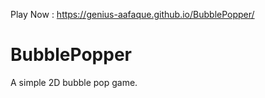Play Now : https://genius-aafaque.github.io/BubblePopper/

# BubblePopper
A simple 2D bubble pop game.
